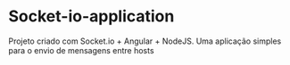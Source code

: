# Socket-io-application
Projeto criado com Socket.io + Angular + NodeJS. Uma aplicação simples para o envio de mensagens entre hosts
